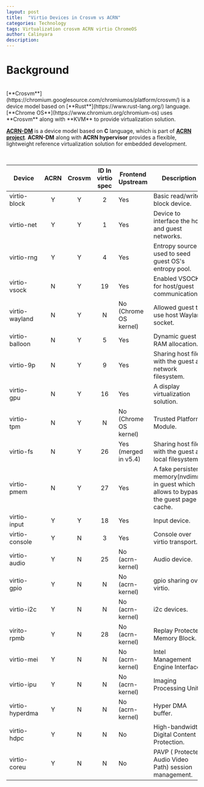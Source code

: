 ```yaml
---
layout: post
title:  "Virtio Devices in Crosvm vs ACRN"
categories: Technology
tags: Virtualization crosvm ACRN virtio ChromeOS
author: Calinyara
description: 
---
```


# Background

<br>
[**Crosvm**](https://chromium.googlesource.com/chromiumos/platform/crosvm/) is a device model based on [**Rust**](https://www.rust-lang.org/) language. [**Chrome OS**](https://www.chromium.org/chromium-os) uses **Crosvm** along with **KVM** to provide virtualization solution.

[**ACRN-DM**](https://github.com/projectacrn/acrn-hypervisor/tree/master/devicemodel) is a device model based on **C** language, which is part of [**ACRN project**](https://projectacrn.org/). **ACRN-DM** along with **ACRN hypervisor** provides a flexible, lightweight reference virtualization solution for embedded development. 

<br>

| Device          | ACRN | Crosvm | ID In virtio spec | Frontend  Upstream          | Description                                                  |
| --------------- | :----: | :------: | :-------------------------: | ------------------------------------------------------------ | ------------------------------------------------------------ |
| virtio-block    | Y    | Y      | 2     | Yes                         | Basic read/write block device.                               |
| virtio-net      | Y    | Y      | 1     | Yes                         | Device to interface the host and guest networks.             |
| virtio-rng      | Y    | Y      | 4     | Yes                         | Entropy source used to seed guest OS's entropy pool.         |
| virtio-vsock    | N    | Y      | 19    | Yes                         | Enabled VSOCKs for host/guest communication.                 |
| virtio-wayland  | N    | Y      | N     | No (Chrome OS kernel)       | Allowed guest to use host Wayland socket.                    |
| virtio-balloon  | N    | Y      | 5     | Yes                         | Dynamic guest RAM allocation.                                |
| virtio-9p       | N    | Y      | 9     | Yes                         | Sharing host files with the guest as network filesystem.     |
| virtio-gpu      | N    | Y      | 16    | Yes                         | A display virtualization solution.                           |
| virtio-tpm      | N    | Y      | N     | No (Chrome OS kernel)       | Trusted Platform Module.                                     |
| virtio-fs       | N    | Y      | 26    | Yes (merged in v5.4)        | Sharing host files with the guest   as local filesystem.     |
| virtio-pmem     | N    | Y      | 27    | Yes                         | A fake persistent memory(nvdimm) in guest which allows to bypass  the guest page cache. |
| virtio-input    | Y    | Y      | 18    | Yes                         | Input device.                                                |
| virtio-console  | Y    | N      | 3     | Yes                         | Console over virtio transport.                               |
| virtio-audio    | Y    | N      | 25    | No (acrn-kernel)            | Audio device.                                                |
| virtio-gpio     | Y    | N      | N     | No (acrn-kernel)            | gpio sharing over virtio.                                    |
| virtio-i2c      | Y    | N      | N     | No (acrn-kernel)            | i2c devices.                                                 |
| virito-rpmb     | Y    | N      | 28    | No (acrn-kernel)            | Replay Protected Memory Block.                               |
| virtio-mei      | Y    | N      | N     | No (acrn-kernel)            | Intel Management Engine Interface.                           |
| virtio-ipu      | Y    | N      | N     | No (acrn-kernel)            | Imaging Processing Unit.                                     |
| virtio-hyperdma | Y    | N      | N     | No (acrn-kernel)            | Hyper DMA buffer.                                            |
| virtio-hdpc     | Y    | N      | N     | No												  | High-bandwidth Digital Content Protection.                   |
| virtio-coreu    | Y    | N      | N     | No                          | PAVP ( Protected Audio Video Path) session management.       |

<br>


<!-- Global site tag (gtag.js) - Google Analytics -->
<script async src="https://www.googletagmanager.com/gtag/js?id=UA-66555622-4"></script>
<script>
  window.dataLayer = window.dataLayer || [];
  function gtag(){dataLayer.push(arguments);}
  gtag('js', new Date());

  gtag('config', 'UA-66555622-4');
</script>


<!-- Google tag (gtag.js) -->
<script async src="https://www.googletagmanager.com/gtag/js?id=G-27WH7FZ7KT"></script>
<script>
  window.dataLayer = window.dataLayer || [];
  function gtag(){dataLayer.push(arguments);}
  gtag('js', new Date());

  gtag('config', 'G-27WH7FZ7KT');
</script>